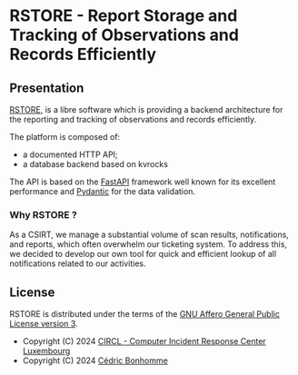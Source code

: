# RSTORE - Report Storage and Tracking of Observations and Records Efficiently

## Presentation

[RSTORE](https://github.com/scandale-project/RSTORE),
is a libre software which is providing a backend architecture
for the reporting and tracking of observations and records efficiently.

The platform is composed of:

- a documented HTTP API;
- a database backend based on kvrocks

The API is based on the [FastAPI](https://fastapi.tiangolo.com) framework
well known for its excellent performance and [Pydantic](https://pydantic.dev)
for the data validation.

### Why RSTORE ?

As a CSIRT, we manage a substantial volume of scan results, notifications, and reports,
which often overwhelm our ticketing system.
To address this, we decided to develop our own tool for quick and efficient lookup of all
notifications related to our activities.


## License

RSTORE is distributed under the terms of the
[GNU Affero General Public License version 3](https://www.gnu.org/licenses/agpl-3.0.html).

- Copyright (C) 2024 [CIRCL - Computer Incident Response Center Luxembourg](https://www.circl.lu)
- Copyright (C) 2024 [Cédric Bonhomme](https://www.cedricbonhomme.org)
